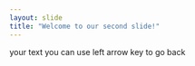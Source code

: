 ```yaml
---
layout: slide
title: "Welcome to our second slide!"
---
```

your text
you can use left arrow key to go back
